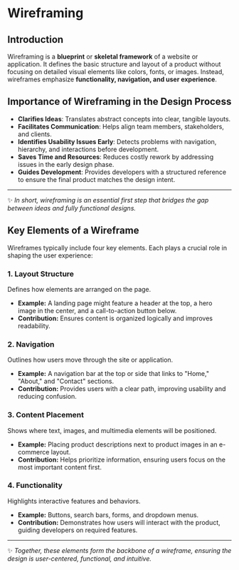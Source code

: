 # Wireframing

## Introduction

Wireframing is a **blueprint** or **skeletal framework** of a website or application. It defines the basic structure and layout of a product without focusing on detailed visual elements like colors, fonts, or images. Instead, wireframes emphasize **functionality, navigation, and user experience**.

## Importance of Wireframing in the Design Process

- **Clarifies Ideas**: Translates abstract concepts into clear, tangible layouts.
- **Facilitates Communication**: Helps align team members, stakeholders, and clients.
- **Identifies Usability Issues Early**: Detects problems with navigation, hierarchy, and interactions before development.
- **Saves Time and Resources**: Reduces costly rework by addressing issues in the early design phase.
- **Guides Development**: Provides developers with a structured reference to ensure the final product matches the design intent.

---

✨ _In short, wireframing is an essential first step that bridges the gap between ideas and fully functional designs._

## Key Elements of a Wireframe  

Wireframes typically include four key elements. Each plays a crucial role in shaping the user experience:  

### 1. Layout Structure  
Defines how elements are arranged on the page.  
- **Example:** A landing page might feature a header at the top, a hero image in the center, and a call-to-action button below.  
- **Contribution:** Ensures content is organized logically and improves readability.  

### 2. Navigation  
Outlines how users move through the site or application.  
- **Example:** A navigation bar at the top or side that links to "Home," "About," and "Contact" sections.  
- **Contribution:** Provides users with a clear path, improving usability and reducing confusion.  

### 3. Content Placement  
Shows where text, images, and multimedia elements will be positioned.  
- **Example:** Placing product descriptions next to product images in an e-commerce layout.  
- **Contribution:** Helps prioritize information, ensuring users focus on the most important content first.  

### 4. Functionality  
Highlights interactive features and behaviors.  
- **Example:** Buttons, search bars, forms, and dropdown menus.  
- **Contribution:** Demonstrates how users will interact with the product, guiding developers on required features.  

---

✨ *Together, these elements form the backbone of a wireframe, ensuring the design is user-centered, functional, and intuitive.*  
